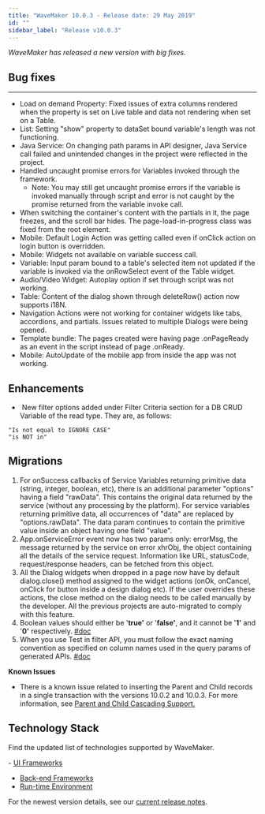 ```yaml
---
title: "WaveMaker 10.0.3 - Release date: 29 May 2019"
id: ""
sidebar_label: "Release v10.0.3"
---
```

*WaveMaker has released a new version with big fixes.*

## Bug fixes
---

*   Load on demand Property: Fixed issues of extra columns rendered when the property is set on Live table and data not rendering when set on a Table.
*   List: Setting "show" property to dataSet bound variable's length was not functioning.
*   Java Service: On changing path params in API designer, Java Service call failed and unintended changes in the project were reflected in the project.
*   Handled uncaught promise errors for Variables invoked through the framework.
    *   Note: You may still get uncaught promise errors if the variable is invoked manually through script and error is not caught by the promise returned from the variable invoke call.
*   When switching the container's content with the partials in it, the page freezes, and the scroll bar hides. The page-load-in-progress class was fixed from the root element.
*   Mobile: Default Login Action was getting called even if onClick action on login button is overridden.
*   Mobile: Widgets not available on variable success call.
*   Variable: Input param bound to a table's selected item not updated if the variable is invoked via the onRowSelect event of the Table widget.
*   Audio/Video Widget: Autoplay option if set through script was not working.
*   Table: Content of the dialog shown through deleteRow() action now supports i18N.
*   Navigation Actions were not working for container widgets like tabs, accordions, and partials. Issues related to multiple Dialogs were being opened.
*   Template bundle: The pages created were having page .onPageReady as an event in the script instead of page .onReady.
*   Mobile: AutoUpdate of the mobile app from inside the app was not working.

## Enhancements

*    New filter options added under Filter Criteria section for a DB CRUD Variable of the read type. They are, as follows:

```
"Is not equal to IGNORE CASE"
"is NOT in"
```

## Migrations

1.  For onSuccess callbacks of Service Variables returning primitive data (string, integer, boolean, etc), there is an additional parameter "options" having a field "rawData". This contains the original data returned by the service (without any processing by the platform). For service variables returning primitive data, all occurrences of "data" are replaced by "options.rawData". The data param continues to contain the primitive value inside an object having one field "value".
2.  App.onServiceError event now has two params only: errorMsg, the message returned by the service on error xhrObj, the object containing all the details of the service request. Information like URL, statusCode, request/response headers, can be fetched from this object.
3.  All the Dialog widgets when dropped in a page now have by default dialog.close() method assigned to the widget actions (onOk, onCancel, onClick for button inside a design dialog etc). If the user overrides these actions, the close method on the dialog needs to be called manually by the developer. All the previous projects are auto-migrated to comply with this feature.
4.  Boolean values should either be '**true'** or '**false'**, and it cannot be '**1'** and '**0'** respectively. [#doc](/learn/app-development/services/database-services/working-with-queries/#boolean-values)
5.  When you use Test in filter API, you must follow the exact naming convention as specified on column names used in the query params of generated APIs. [#doc](/learn/app-development/services/database-services/working-with-queries/#filter-api)

**Known Issues**

*   There is a known issue related to inserting the Parent and Child records in a single transaction with the versions 10.0.2 and 10.0.3. For more information, see [Parent and Child Cascading Support.](/learn/uncategorized/support-inserting-parent-child-records-single-transaction-issue/)

## Technology Stack

Find the updated list of technologies supported by WaveMaker.  

- [UI Frameworks](/learn/wavemaker-release-notes/v10-0-ga#ui-frameworks)
- [Back-end Frameworks](/learn/wavemaker-release-notes/v10-0-ga#back-end-frameworks)
- [Run-time Environment](/learn/wavemaker-release-notes/v10-0-ga#run-time-environment)

For the newest version details, see our [current release notes](/learn/wavemaker-release-notes).   